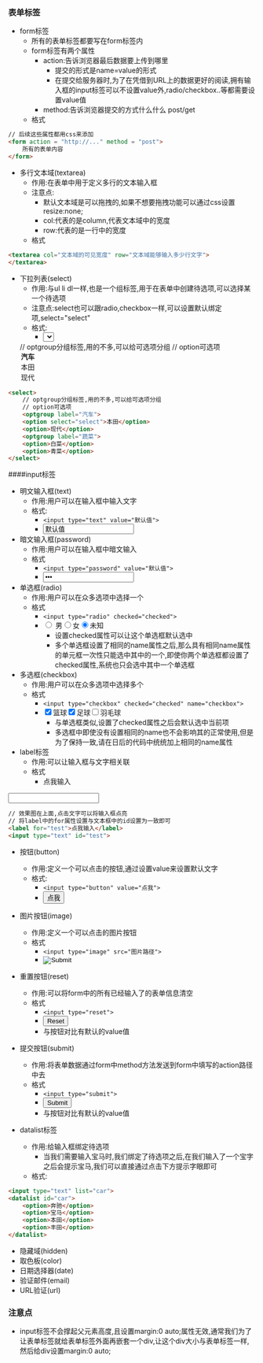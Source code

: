 ### 表单标签
- form标签
	- 所有的表单标签都要写在form标签内
	- form标签有两个属性
		- action:告诉浏览器最后数据要上传到哪里
			- 提交的形式是name=value的形式
			- 在提交给服务器时,为了在凭借到URL上的数据更好的阅读,拥有输入框的input标签可以不设置value外,radio/checkbox..等都需要设置value值
		- method:告诉浏览器提交的方式什么什么 post/get
	- 格式
	
```html
// 后续这些属性都用css来添加
<form action = "http://..." method = "post">
	所有的表单内容
</form>
```

- 多行文本域(textarea)
	- 作用:在表单中用于定义多行的文本输入框
	- 注意点:
		- 默认文本域是可以拖拽的,如果不想要拖拽功能可以通过css设置resize:none;
		- col:代表的是column,代表文本域中的宽度
		- row:代表的是一行中的宽度
	- 格式

```html
<textarea col="文本域的可见宽度" row="文本域能够输入多少行文字">
</textarea>
```

- 下拉列表(select)
	- 作用:与ul li dl一样,也是一个组标签,用于在表单中创建待选项,可以选择某一个待选项
	- 注意点:select也可以跟radio,checkbox一样,可以设置默认绑定项,select="select"
	- 格式:
		- <select>
	// optgroup分组标签,用的不多,可以给可选项分组
	// option可选项
	<optgroup label="汽车">
	<option select="select">本田</option>
	<option>现代</option>
	<optgroup label="蔬菜">
	<option>白菜</option>
	<option>青菜</option>
</select>
	
```html
<select>
	// optgroup分组标签,用的不多,可以给可选项分组
	// option可选项
	<optgroup label="汽车">
	<option select="select">本田</option>
	<option>现代</option>
	<optgroup label="蔬菜">
	<option>白菜</option>
	<option>青菜</option>
</select>
```

####input标签
- 明文输入框(text)
	- 作用:用户可以在输入框中输入文字
	- 格式: 
		- `<input type="text" value="默认值">`
		- <input type="text" value="默认值">
- 暗文输入框(password)
	- 作用:用户可以在输入框中暗文输入
	- 格式 
		- `<input type="password" value="默认值">`
		- <input type="password" value="默认值">
- 单选框(radio)
	- 作用:用户可以在众多选项中选择一个
	- 格式
		- `<input type="radio" checked="checked">`
		- <input type="radio" checked="checked" name="radio"> 男<input type="radio" checked="checked" name="radio">女<input type="radio" checked="checked" name="radio">未知
			- 设置checked属性可以让这个单选框默认选中
			- 多个单选框设置了相同的name属性之后,那么具有相同name属性的单元框一次性只能选中其中的一个,即使你两个单选框都设置了checked属性,系统也只会选中其中一个单选框
- 多选框(checkbox)
	- 作用:用户可以在众多选项中选择多个
	- 格式
		- `<input type="checkbox" checked="checked" name="checkbox">`
		- <input type="checkbox" checked="checked" name="checkbox">篮球<input type="checkbox" checked="checked" name="checkbox">足球<input type="checkbox" name="checkbox">羽毛球
			-  与单选框类似,设置了checked属性之后会默认选中当前项
			-  多选框中即使没有设置相同的name也不会影响其的正常使用,但是为了保持一致,请在日后的代码中统统加上相同的name属性
- label标签
	- 作用:可以让输入框与文字相关联
	- 格式
		- <label for="test">点我输入</label>
<input type="text" id="test"> 
	
```html
// 效果图在上面,点击文字可以将输入框点亮
// 将label中的for属性设置与文本框中的id设置为一致即可
<label for="test">点我输入</label>
<input type="text" id="test">
```
- 按钮(button)
	- 作用:定义一个可以点击的按钮,通过设置value来设置默认文字
	- 格式:
		- `<input type="button" value="点我">`
		- <input type="button" value="点我">
- 图片按钮(image)
	- 作用:定义一个可以点击的图片按钮
	- 格式
		- `<input type="image" src="图片路径">`
		- <input type="image" src="图片路径">
		
- 重置按钮(reset)
	- 作用:可以将form中的所有已经输入了的表单信息清空
	- 格式
		- `<input type="reset">`
		- <input type="reset">
		- 与按钮对比有默认的value值
- 提交按钮(submit)
	- 作用:将表单数据通过form中method方法发送到form中填写的action路径中去
	- 格式
		- `<input type="submit">`
		- <input type="submit">
		- 与按钮对比有默认的value值
- datalist标签
	- 作用:给输入框绑定待选项
		- 当我们需要输入宝马时,我们绑定了待选项之后,在我们输入了一个宝字之后会提示宝马,我们可以直接通过点击下方提示字眼即可
	- 格式:
	
```html
<input type="text" list="car">
<datalist id="car">
	<option>奔驰</option>
	<option>宝马</option>
	<option>本田</option>
	<option>丰田</option>
</datalist>
```
- 隐藏域(hidden)
- 取色板(color)
- 日期选择器(date)
- 验证邮件(email)
- URL验证(url)

### 注意点
- input标签不会撑起父元素高度,且设置margin:0 auto;属性无效,通常我们为了让表单标签就给表单标签外面再嵌套一个div,让这个div大小与表单标签一样,然后给div设置margin:0 auto;